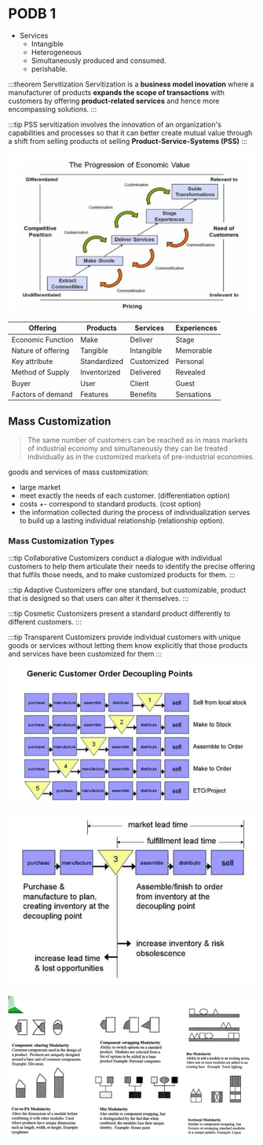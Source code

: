 # PODB 1

+ Services
  + Intangible
  + Heterogeneous
  + Simultaneously produced and consumed.
  + perishable.

:::theorem Servitization
Servitization is a **business model inovation**
where a manufacturer of products **expands the scope of transactions** with customers by offering **product-related services** and hence more encompassing solutions.
:::

:::tip PSS
servitization involves the innovation of an organization's capabilities and processes so that it can better create mutual value through a shift from selling products ot selling **Product-Service-Systems (PSS)**
:::

![economic value](../img/economic-value.png)

| Offering | Products | Services | Experiences |
| -------- | -------- | -------- | ----------- |
| Economic Function | Make | Deliver | Stage |
| Nature of offering | Tangible | Intangible | Memorable |
| Key attribute | Standardized | Customized | Personal |
| Method of Supply | Inventorized | Delivered | Revealed |
| Buyer | User | Client | Guest |
| Factors of demand | Features | Benefits | Sensations |

## Mass Customization

> The same number of customers can be reached as in mass markets of industrial economy and simultaneously they can be treated individually as in the customized markets of pre-industrial economies.

goods and services of mass customization:
+ large market
+ meet exactly the needs of each customer. (differentiation option)
+ costs +- correspond to standard products. (cost option)
+ the information collected during the process of individualization serves to build up a lasting individual relationship (relationship option).

### Mass Customization Types

:::tip Collaborative Customizers
conduct a dialogue with individual customers 
to help them articulate their needs to identify 
the precise offering that fulfils those needs, 
and to make customized products for them.
:::

:::tip Adaptive Customizers
offer one standard, but customizable, product 
that is designed so that users can alter it 
themselves.
:::

:::tip Cosmetic Customizers
present a standard product differently to 
different customers. 
:::

:::tip Transparent Customizers
provide individual customers with unique 
goods or services without letting them know 
explicitly that those products and services 
have been customized for them 
:::


![decouple](../img/decoupler.png)

![dpc](../img/dpc.png)

![types of mod](../img/typesofmod.png)
